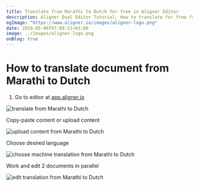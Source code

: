 ```yaml
---
title: Translate from Marathi to Dutch for free in Aligner Editor
description: Aligner Dual Editor Tutorial. How to translate for free from Marathi to Dutch. Aligner is multilingual document management platform. 
ogImage: "https://www.aligner.io/images/aligner-logo.png"
date: 2020-05-06T07:09:21+03:00
image: ../images/aligner-logo.png
onBlog: true
---
```


# How to translate document from Marathi to Dutch

1. Go to editor at [app.aligner.io](https://app.aligner.io "Aligner App web page")

![translate from Marathi to Dutch](../aligner-blank-editor.png "translate from Marathi to Dutch")

Copy-paste content or upload content

![upload content from Marathi to Dutch](../aligner-uploaded-document.png "upload content from Marathi to Dutch")

Choose desired language

![choose machine translation from Marathi to Dutch](../aligner-language-dropdown.png "choose machine translation from Marathi to Dutch")

Work and edit 2 documents in parallel

![edit translation from Marathi to Dutch](../aligner-double-sitded-editor.png "edit translation from Marathi to Dutch")

